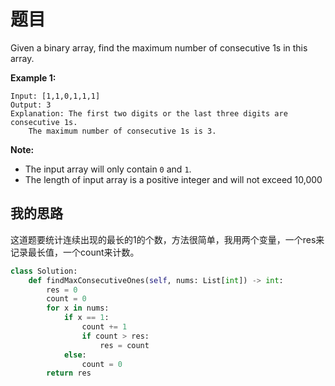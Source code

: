 # 题目

Given a binary array, find the maximum number of consecutive 1s in this array.

**Example 1:**

```
Input: [1,1,0,1,1,1]
Output: 3
Explanation: The first two digits or the last three digits are consecutive 1s.
    The maximum number of consecutive 1s is 3.
```



**Note:**

- The input array will only contain `0` and `1`.
- The length of input array is a positive integer and will not exceed 10,000

## 我的思路

这道题要统计连续出现的最长的1的个数，方法很简单，我用两个变量，一个res来记录最长值，一个count来计数。

```python
class Solution:
    def findMaxConsecutiveOnes(self, nums: List[int]) -> int:
        res = 0
        count = 0
        for x in nums:
            if x == 1:
                count += 1
                if count > res:
                    res = count
            else:
                count = 0
        return res
```

